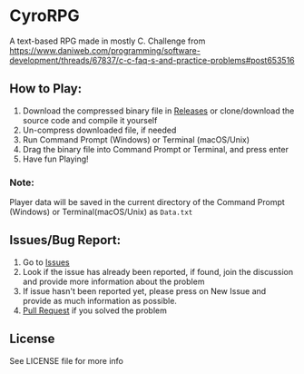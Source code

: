 # CyroRPG
A text-based RPG made in mostly C. Challenge from https://www.daniweb.com/programming/software-development/threads/67837/c-c-faq-s-and-practice-problems#post653516

## How to Play:
1. Download the compressed binary file in [Releases](https://github.com/NanoCode012/CyroRPG/releases) or clone/download the source code and compile it yourself
2. Un-compress downloaded file, if needed
2. Run Command Prompt (Windows) or Terminal (macOS/Unix)
3. Drag the binary file into Command Prompt or Terminal, and press enter
4. Have fun Playing!

### Note:
Player data will be saved in the current directory of the Command Prompt (Windows) or Terminal(macOS/Unix) as `Data.txt`

## Issues/Bug Report:
1. Go to [Issues](https://github.com/NanoCode012/CyroRPG/issues)
2. Look if the issue has already been reported, if found, join the discussion and provide more information about the problem
3. If issue hasn't been reported yet, please press on New Issue and provide as much information as possible.
4. [Pull Request](https://github.com/NanoCode012/CyroRPG/pulls) if you solved the problem

## License
See LICENSE file for more info

